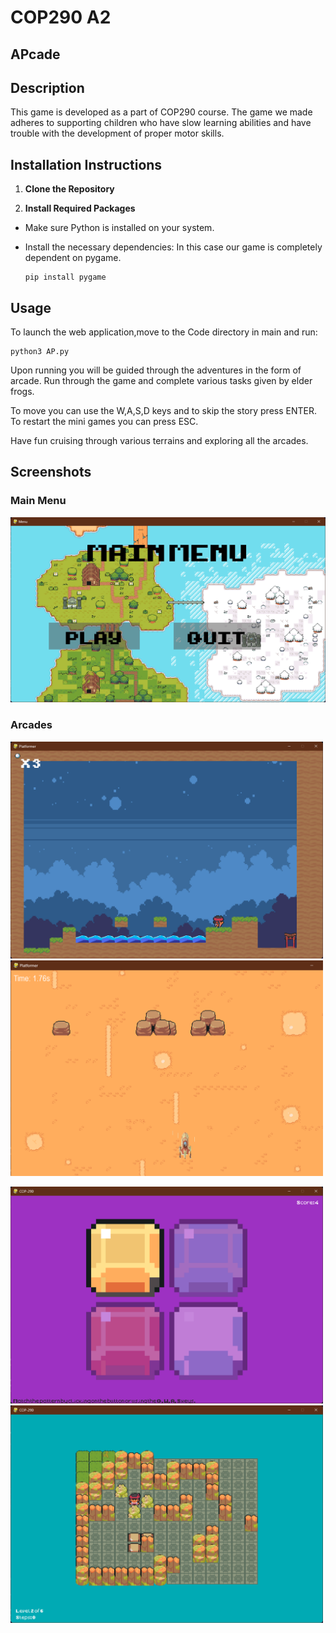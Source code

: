 # COP290 A2

## APcade

## Description
This game is developed as a part of COP290 course. The game we made adheres to supporting children who have slow learning abilities and have trouble with the development of proper motor skills.

## Installation Instructions

1. **Clone the Repository**


2. **Install Required Packages**
- Make sure Python is installed on your system.
- Install the necessary dependencies:
  In this case our game is completely dependent on pygame.
  
  ```
  pip install pygame
  ``` 

## Usage

To launch the web application,move to the Code directory in main and run:
 
  ```
  python3 AP.py
  ```

Upon running you will be guided through the adventures in the form of arcade.
Run through the game and complete various tasks given by elder frogs.

To move you can use the W,A,S,D keys and to skip the story press ENTER. To restart the mini games you can press ESC.

Have fun cruising through various terrains and exploring all the arcades.

## Screenshots

### Main Menu
![Main Menu](Screenshots/MainMenu.png)

### Arcades

<p float="left">
  <img src="Screenshots/Platform.png" width="500" />
  <img src="Screenshots/LandSpeeder.png" width="500" /> 
</p>
<p>
  <img src="Screenshots/Memory.png" width="500" />
  <img src="Screenshots/Frog.png" width="500" />
</p>
